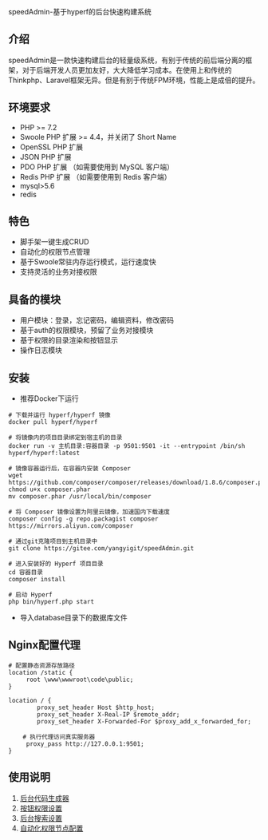 
speedAdmin-基于hyperf的后台快速构建系统

## 介绍
speedAdmin是一款快速构建后台的轻量级系统，有别于传统的前后端分离的框架，对于后端开发人员更加友好，大大降低学习成本。在使用上和传统的Thinkphp、Laravel框架无异。但是有别于传统FPM环境，性能上是成倍的提升。

## 环境要求
- PHP >= 7.2
- Swoole PHP 扩展 >= 4.4，并关闭了 Short Name
- OpenSSL PHP 扩展
- JSON PHP 扩展
- PDO PHP 扩展 （如需要使用到 MySQL 客户端）
- Redis PHP 扩展 （如需要使用到 Redis 客户端）
- mysql>5.6
- redis

## 特色
- 脚手架一键生成CRUD
- 自动化的权限节点管理
- 基于Swoole常驻内存运行模式，运行速度快
- 支持灵活的业务对接权限

## 具备的模块
- 用户模块：登录，忘记密码，编辑资料，修改密码
- 基于auth的权限模块，预留了业务对接模块
- 基于权限的目录渲染和按钮显示
- 操作日志模块

## 安装
- 推荐Docker下运行
```
# 下载并运行 hyperf/hyperf 镜像
docker pull hyperf/hyperf

# 将镜像内的项目目录绑定到宿主机的目录
docker run -v 主机目录:容器目录 -p 9501:9501 -it --entrypoint /bin/sh hyperf/hyperf:latest

# 镜像容器运行后，在容器内安装 Composer
wget https://github.com/composer/composer/releases/download/1.8.6/composer.phar
chmod u+x composer.phar
mv composer.phar /usr/local/bin/composer

# 将 Composer 镜像设置为阿里云镜像，加速国内下载速度
composer config -g repo.packagist composer https://mirrors.aliyun.com/composer

# 通过git克隆项目到主机目录中
git clone https://gitee.com/yangyigit/speedAdmin.git

# 进入安装好的 Hyperf 项目目录
cd 容器目录
composer install

# 启动 Hyperf
php bin/hyperf.php start
```
- 导入database目录下的数据库文件


## Nginx配置代理
```
# 配置静态资源存放路径
location /static {
     root \www\wwwroot\code\public;
}

location / {
        proxy_set_header Host $http_host;
        proxy_set_header X-Real-IP $remote_addr;
        proxy_set_header X-Forwarded-For $proxy_add_x_forwarded_for;

    # 执行代理访问真实服务器
     proxy_pass http://127.0.0.1:9501;
}
```

## 使用说明

1.  [后台代码生成器](./books/STAGINGCODE.md)
2.  [按钮权限设置](./books/BTNAUTHSHOW.md)
3.  [后台搜索设置](./books/SEARCH.md)
4.  [自动化权限节点配置](./books/AUTOAUTH.md)